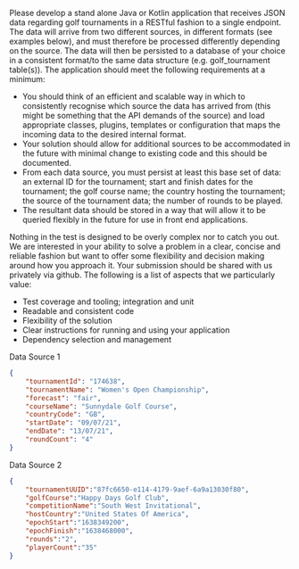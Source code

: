 Please develop a stand alone Java or Kotlin application that receives JSON data regarding golf tournaments in a RESTful fashion to a single endpoint. The data will arrive from two different sources, in different formats (see examples below), and must therefore be processed differently depending on the source. The data will then be persisted to a database of your choice in a consistent format/to the same data structure (e.g. golf_tournament table(s)). The application should meet the following requirements at a minimum:

* You should think of an efficient and scalable way in which to consistently recognise which source the data has arrived from (this might be something that the API demands of the source) and load appropriate classes, plugins, templates or configuration that maps the incoming data to the desired internal format.
* Your solution should allow for additional sources to be accommodated in the future with minimal change to existing code and this should be documented.
* From each data source, you must persist at least this base set of data: an external ID for the tournament; start and finish dates for the tournament; the golf course name; the country hosting the tournament; the source of the tournament data; the number of rounds to be played.
* The resultant data should be stored in a way that will allow it to be queried flexibly in the future for use in front end applications.

Nothing in the test is designed to be overly complex nor to catch you out. We are interested in your ability to solve a problem in a clear, concise and reliable fashion but want to offer some flexibility and decision making around how you approach it. Your submission should be shared with us privately via github. The following is a list of aspects that we particularly value:

* Test coverage and tooling; integration and unit
* Readable and consistent code
* Flexibility of the solution
* Clear instructions for running and using your application
* Dependency selection and management

Data Source 1
```json
{
	"tournamentId": "174638",
	"tournamentName": "Women's Open Championship",
	"forecast": "fair",
	"courseName": "Sunnydale Golf Course",
	"countryCode": "GB",
	"startDate": "09/07/21",
	"endDate": "13/07/21",
	"roundCount": "4"
}
```

Data Source 2
```json
{
    "tournamentUUID":"87fc6650-e114-4179-9aef-6a9a13030f80",
    "golfCourse":"Happy Days Golf Club",
    "competitionName":"South West Invitational",
    "hostCountry":"United States Of America",
    "epochStart":"1638349200",
    "epochFinish":"1638468000",
    "rounds":"2",
    "playerCount":"35"
}
```